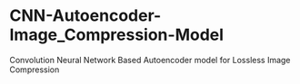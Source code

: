 # CNN-Autoencoder-Image_Compression-Model
Convolution Neural Network Based Autoencoder model for Lossless Image Compression

